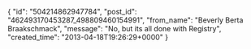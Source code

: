  {
   "id": "504214862947784",
   "post_id": "462493170453287_498809460154991",
   "from_name": "Beverly Berta Braakschmack",
   "message": "No, but its all done with Registry",
   "created_time": "2013-04-18T19:26:29+0000"
 }

